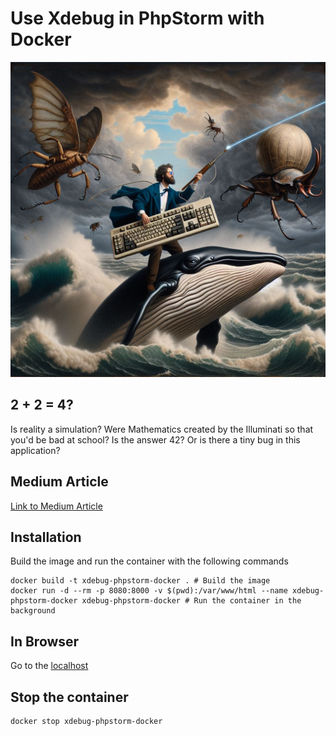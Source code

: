 # Use Xdebug in PhpStorm with Docker

![Developer Riding a Whale and shooting lasers from an old-school](./assets/images/Designer_Xdebug_Article_Illustration.jpeg)

## 2 + 2 = 4?

Is reality a simulation?
Were Mathematics created by the Illuminati so that you'd be bad at school?
Is the answer 42?
Or is there a tiny bug in this application?

## Medium Article

[Link to Medium Article](https://medium.com/@arthur.gorden_83247/xdebug-configuration-phpstorm-docker-desktop-817da3005556)

## Installation

Build the image and run the container with the following commands

```shell
docker build -t xdebug-phpstorm-docker . # Build the image
docker run -d --rm -p 8080:8000 -v $(pwd):/var/www/html --name xdebug-phpstorm-docker xdebug-phpstorm-docker # Run the container in the background
```

## In Browser

Go to the [localhost](http://localhost:8080/)

## Stop the container

```shell
docker stop xdebug-phpstorm-docker
```
